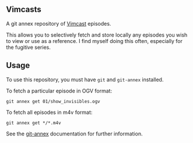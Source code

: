 ## Vimcasts

A git annex repository of [Vimcast](http://vimcasts.org) episodes.

This allows you to selectively fetch and store locally any episodes you wish to
view or use as a reference.  I find myself doing this often, especially for the
fugitive series.

## Usage

To use this repository, you must have `git` and `git-annex` installed.

To fetch a particular episode in OGV format:

    git annex get 01/show_invisibles.ogv

To fetch all episodes in m4v format:

    git annex get */*.m4v

See the [git-annex](http://git-annex.branchable.com/) documentation for further
information.
